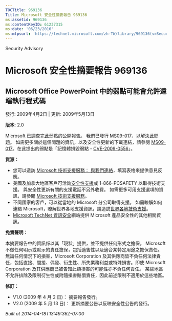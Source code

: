 ```yaml
---
TOCTitle: 969136
Title: Microsoft 安全性摘要報告 969136
ms:assetid: 969136
ms:contentKeyID: 61237315
ms:date: '06/23/2016'
ms:mtpsurl: 'https://technet.microsoft.com/zh-TW/library/969136(v=Security.10)'
---
```


Security Advisory

Microsoft 安全性摘要報告 969136
===============================

Microsoft Office PowerPoint 中的弱點可能會允許遠端執行程式碼
------------------------------------------------------------

發行: 2009年4月2日 | 更新: 2009年5月13日

**版本:** 2.0

Microsoft 已調查完此弱點的公開報告。 我們已發行 [MS09-017](http://technet.microsoft.com/security/bulletin/ms09-017)，以解決此問題。 如需更多關於這個問題的資訊，以及安全性更新的下載連結，請參閱 [MS09-017](http://technet.microsoft.com/security/bulletin/ms09-017)。在此提出的弱點是「記憶體損毀弱點 - [CVE-2009-0556](http://www.cve.mitre.org/cgi-bin/cvename.cgi?name=cve-2009-0556)」。

**資源：**

-   您可以造訪 [Microsoft 技術支援服務： 與我們連絡](https://support.microsoft.com/common/survey.aspx?scid=sw;en;1257&amp;showpage=1&amp;ws=technet&amp;sd=tech)，填寫表格來提供意見反應。
-   美國及加拿大地區客戶可洽詢[安全性支援](http://go.microsoft.com/fwlink/?linkid=21131)或 1-866-PCSAFETY 以取得技術支援。 與安全性更新有關的支援電話不另外收費。 如需更多可用支援選項的資訊，請參閱 [Microsoft 技術支援服務](http://support.microsoft.com/?ln=zh-tw)。
-   不同國家的客戶，可以從當地的 Microsoft 分公司取得支援。 如需瞭解如何連絡 Microsoft，瞭解世界各地支援資訊，請造訪[世界各地技術支援](http://go.microsoft.com/fwlink/?linkid=21155)。
-   [Microsoft TechNet 資訊安全](http://www.microsoft.com/taiwan/technet/security/default.mspx)網站提供 Microsoft 產品安全性的其他相關資訊。

**免責聲明：**

本摘要報告中的資訊係以其「現狀」提供，並不提供任何形式之擔保。 Microsoft 不做任何明示或默示的責任擔保，包括適售性以及適合某特定用途之擔保責任。 無論任何情況下的損害，Microsoft Corporation 及其供應商皆不負任何法律責任，包括直接、間接、偶發、衍生性、所失業務利益或特殊損害。即使 Microsoft Corporation 及其供應商已被告知此類損害的可能性亦不負任何責任。 某些地區不允許排除及限制衍生性或附隨損害賠償責任，因此前述限制不適用於這些地區。

**修訂：**

-   V1.0 (2009 年 4 月 2 日)： 摘要報告發行。
-   V2.0 (2009 年 5 月 13 日)： 更新摘要公告以反映安全性公告的發行。

*Built at 2014-04-18T13:49:36Z-07:00*
